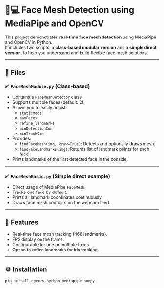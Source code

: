 # 👤💻 Face Mesh Detection using MediaPipe and OpenCV

This project demonstrates **real-time face mesh detection** using [MediaPipe](https://google.github.io/mediapipe/) and OpenCV in Python.  
It includes two scripts: a **class-based modular version** and a **simple direct version**, to help you understand and build flexible face mesh solutions.

---

## 📂 Files

### ✅ `FaceMeshModule.py` (Class-based)

- Contains a `FaceMeshDetector` class.
- Supports multiple faces (default: 2).
- Allows you to easily adjust:
  - `staticMode`
  - `maxFaces`
  - `refine_landmarks`
  - `minDetectionCon`
  - `minTrackCon`
- Provides:
  - `findFaceMesh(img, draw=True)`: Detects and optionally draws mesh.
  - `findFaceLandmarks(img)`: Returns list of landmark points for each face.
- Prints landmarks of the first detected face in the console.

---

### ✅ `FaceMeshBasic.py` (Simple direct example)

- Direct usage of MediaPipe `FaceMesh`.
- Tracks one face by default.
- Prints all landmark coordinates continuously.
- Draws face mesh contours on the webcam feed.

---

## 🚀 Features

- Real-time face mesh tracking (468 landmarks).
- FPS display on the frame.
- Configurable for one or multiple faces.
- Option to refine landmarks for iris tracking.

---

## ⚙️ Installation

```bash
pip install opencv-python mediapipe numpy
